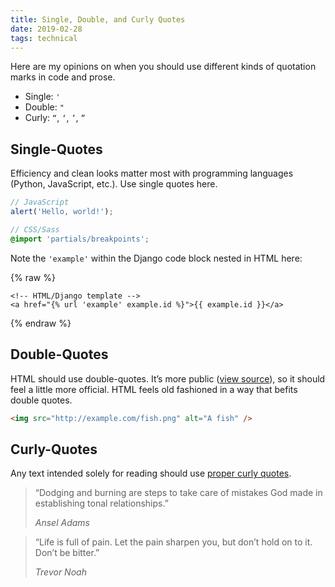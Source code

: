 ```yaml
---
title: Single, Double, and Curly Quotes
date: 2019-02-28
tags: technical
---
```


Here are my opinions on when you should use different kinds of quotation marks in code and prose.

- Single: `'`
- Double: `"`
- Curly: `“`, `‘`, `’`, `”`

## Single-Quotes

Efficiency and clean looks matter most with programming languages (Python, JavaScript, etc.). Use single quotes here.

```javascript
// JavaScript
alert('Hello, world!');
```

```scss
// CSS/Sass
@import 'partials/breakpoints';
```

Note the `'example'` within the Django code block nested in HTML here:

{% raw %}
```django
<!-- HTML/Django template -->
<a href="{% url 'example' example.id %}">{{ example.id }}</a>
```
{% endraw %}

## Double-Quotes

HTML should use double-quotes. It’s more public ([view source](https://css-tricks.com/view-source/)), so it should feel a little more official. HTML feels old fashioned in a way that befits double quotes.

```html
<img src="http://example.com/fish.png" alt="A fish" />
```

## Curly-Quotes

Any text intended solely for reading should use [proper curly quotes](http://smartquotesforsmartpeople.com/).

> “Dodging and burning are steps to take care of mistakes God made in establishing tonal relationships.”
>
> <cite>Ansel Adams</cite>

> “Life is full of pain. Let the pain sharpen you, but don’t hold on to it. Don’t be bitter.”
>
> <cite>Trevor Noah</cite>
